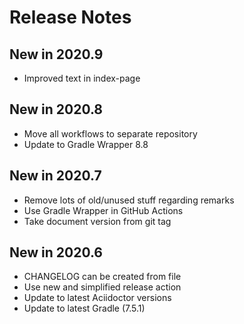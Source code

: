 # Release Notes
## New in 2020.9
- Improved text in index-page

## New in 2020.8
- Move all workflows to separate repository
- Update to Gradle Wrapper 8.8

## New in 2020.7
- Remove lots of old/unused stuff regarding remarks
- Use Gradle Wrapper in GitHub Actions
- Take document version from git tag

## New in 2020.6

- CHANGELOG can be created from file
- Use new and simplified release action
- Update to latest Aciidoctor versions
- Update to latest Gradle (7.5.1)
